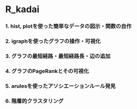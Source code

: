 # R_kadai

### 1. hist, plotを使った簡単なデータの図示・関数の自作

### 2. igraphを使ったグラフの操作・可視化

### 3. グラフの最短経路・最短経路長・辺の追加

### 4. グラフのPageRankとその可視化

### 5. arulesを使ったアソシエーションルール発見

### 6. 階層的クラスタリング


